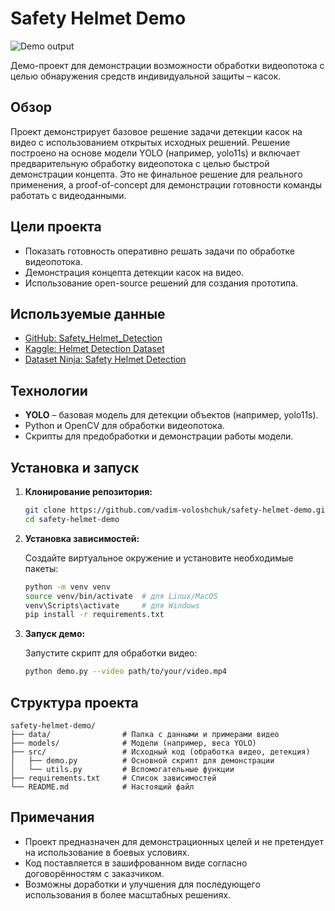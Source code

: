 # Safety Helmet Demo

![Demo output](data/output.gif)

Демо-проект для демонстрации возможности обработки видеопотока с целью обнаружения средств индивидуальной защиты – касок.

## Обзор

Проект демонстрирует базовое решение задачи детекции касок на видео с использованием открытых исходных решений. Решение построено на основе модели YOLO (например, yolo11s) и включает предварительную обработку видеопотока с целью быстрой демонстрации концепта. Это не финальное решение для реального применения, а proof-of-concept для демонстрации готовности команды работать с видеоданными.

## Цели проекта

- Показать готовность оперативно решать задачи по обработке видеопотока.
- Демонстрация концепта детекции касок на видео.
- Использование open-source решений для создания прототипа.

## Используемые данные

- [GitHub: Safety_Helmet_Detection](https://github.com/petrov-pa/Safety_Helmet_Detection)
- [Kaggle: Helmet Detection Dataset](https://www.kaggle.com/datasets/trainingdatapro/helmet-detection)
- [Dataset Ninja: Safety Helmet Detection](https://datasetninja.com/safety-helmet-detection)

## Технологии

- **YOLO** – базовая модель для детекции объектов (например, yolo11s).
- Python и OpenCV для обработки видеопотока.
- Скрипты для предобработки и демонстрации работы модели.

## Установка и запуск

1. **Клонирование репозитория:**

   ```bash
   git clone https://github.com/vadim-voloshchuk/safety-helmet-demo.git
   cd safety-helmet-demo
   ```

2. **Установка зависимостей:**

   Создайте виртуальное окружение и установите необходимые пакеты:

   ```bash
   python -m venv venv
   source venv/bin/activate  # для Linux/MacOS
   venv\Scripts\activate     # для Windows
   pip install -r requirements.txt
   ```

3. **Запуск демо:**

   Запустите скрипт для обработки видео:

   ```bash
   python demo.py --video path/to/your/video.mp4
   ```

## Структура проекта

```
safety-helmet-demo/
├── data/                # Папка с данными и примерами видео
├── models/              # Модели (например, веса YOLO)
├── src/                 # Исходный код (обработка видео, детекция)
│   ├── demo.py          # Основной скрипт для демонстрации
│   └── utils.py         # Вспомогательные функции
├── requirements.txt     # Список зависимостей
└── README.md            # Настоящий файл
```

## Примечания

- Проект предназначен для демонстрационных целей и не претендует на использование в боевых условиях.
- Код поставляется в зашифрованном виде согласно договорённостям с заказчиком.
- Возможны доработки и улучшения для последующего использования в более масштабных решениях.
